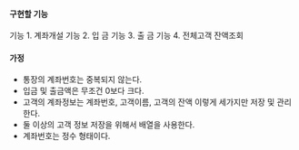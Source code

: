 #### 구현할 기능
기능 1. 계좌개설
기능 2. 입 금
기능 3. 출 금
기능 4. 전체고객 잔액조회

#### 가정
- 통장의 계좌번호는 중복되지 않는다.
- 입금 및 출금액은 무조건 0보다 크다.
- 고객의 계좌정보는 계좌번호, 고객이름, 고객의 잔액 이렇게 세가지만 저장 및 관리한다.
- 둘 이상의 고객 정보 저장을 위해서 배열을 사용한다.
- 계좌번호는 정수 형태이다.
